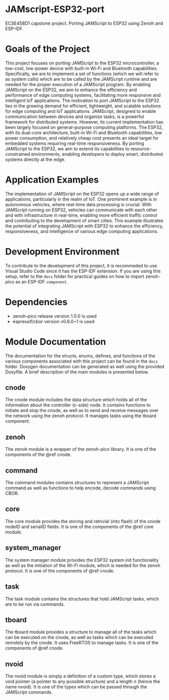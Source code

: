 # JAMscript-ESP32-port
ECSE458D1 capstone project. Porting JAMScript to ESP32 using Zenoh and ESP-IDF.

# Goals of the Project
This project focuses on porting JAMScript to the ESP32 microcontroller, a low-cost, low-power device with built-in Wi-Fi and Bluetooth capabilities. Specifically, we are to implement a set of functions (which we will refer to as system calls) which are to be called by the JAMScript runtime and are needed for the proper execution of a JAMScript program. By enabling JAMScript on the ESP32, we aim to enhance the efficiency and performance of edge computing systems, facilitating more responsive and intelligent IoT applications. The motivation to port JAMScript to the ESP32 lies in the growing demand for efficient, lightweight, and scalable solutions for edge computing and IoT applications. JAMScript, designed to enable communication between devices and organize tasks, is a powerful framework for distributed systems. However, its current implementation has been largely focused on general-purpose computing platforms. The ESP32, with its dual-core architecture, built-in Wi-Fi and Bluetooth capabilities, low power consumption, and relatively cheap cost presents an ideal target for embedded systems requiring real-time responsiveness. By porting JAMScript to the ESP32, we aim to extend its capabilities to resource-constrained environments, enabling developers to deploy smart, distributed systems directly at the edge.

# Application Examples
The implementation of JAMScript on the ESP32 opens up a wide range of applications, particularly in the realm of IoT. One prominent example is in autonomous vehicles, where real-time data processing is crucial. With JAMScript running on ESP32, vehicles can communicate with each other and with infrastructure in real-time, enabling more efficient traffic control and contributing to the development of smart cities. This example illustrates the potential of integrating JAMScript with ESP32 to enhance the efficiency, responsiveness, and intelligence of various edge computing applications.

# Development Environment
To contribute to the development of this project, it is recommeded to use Visual Studio Code since it has the ESP-IDF extension. If you are using this setup, refer to the `docs` folder
for practical guides on how to import zenoh-pico as an ESP-IDF `component`.

# Dependencies
- zenoh-pico release version 1.0.0 is used
- espressif/cbor version v0.6.0~1 is used

# Module Documentation 
The documentation for the structs, enums, defines, and functions of the various components associated with this project can be found in the 
`docs` folder. Doxygen documentation can be generated as well using the provided Doxyfile. A brief description of the main modules is presented below. 

## cnode
The cnode module includes the data structure which holds all of the information about the controller (c-side) node.
It contains functions to initiate and stop the cnode, as well as to send and receive messages over the network using
the zenoh protocol. It manages tasks using the tboard component.

## zenoh
The zenoh module is a wrapper of the zenoh-pico library. It is one of the components of the @ref cnode.

## command
The command modules contains structures to represent a JAMScript command as well as
functions to help encode, decode commands using CBOR. 

## core
The core module provides the storing and retrivial (into flash) of the cnode nodeID and serialID fields.
It is one of the components of the @ref core module.

## system_manager
The system manager module provides the ESP32 system init functionality as well as the initiation of the
Wi-Fi module, which is needed for the zenoh protocol. It is one of the components of @ref cnode.

## task
The task module contains the structures that hold JAMScript tasks, which are to be run via commands.

## tboard
The tboard module provides a structure to manage all of the tasks which can be executed on the cnode, as well as tasks which can be
executed remotely by the cnode. It uses FreeRTOS to manage tasks. It is one of the components of @ref cnode.

## nvoid
The nvoid module is simply a definition of a custom type, which stores a void pointer (a pointer to
any possible structure) and a length n (hence the name nvoid). It is one of the types which can be
passed through the JAMScript commands.




